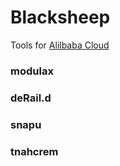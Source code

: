 # Blacksheep



 Tools for [Alilbaba Cloud](https://www.alibabacloud.com/)



### modulax



### deRail.d



### snapu



### tnahcrem



